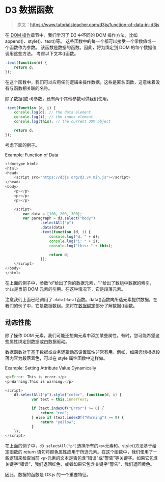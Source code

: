 # D3 数据函数

> 原文：<https://www.tutorialsteacher.com/d3js/function-of-data-in-d3js>

在 [DOM 操作](/d3js/dom-manipulation-using-d3js)章节中，我们学习了 D3 中不同的 DOM 操作方法，比如 append()、style()、text()等。 这些函数中的每一个都可以接受一个常数值或一个函数作为参数。 该函数是数据的函数。因此，将为绑定到 DOM 的每个数据值调用这些方法。 考虑以下文本()函数。

```js
.text(function(d) {
    return d;
}); 
```

在这个函数中，我们可以应用任何逻辑来操作数据。这些是匿名函数，这意味着没有与函数相关联的名称。

除了数据(或 d)参数，还有两个其他参数可供我们使用。

```js
.text(function (d, i) {
    console.log(d); // the data element
    console.log(i); // the index element
    console.log(this); // the current DOM object

    return d;
}); 
```

考虑下面的例子。

Example: Function of Data

```js
<!doctype html>
<html>
<head>
    <script src="https://d3js.org/d3.v4.min.js"></script>
</head>
<body>
    <p></p>
    <p></p>
    <p></p>

    <script>
        var data = [100, 200, 300];
        var paragraph = d3.select("body")
                .selectAll("p")
                .data(data)
                .text(function (d, i) {
                    console.log("d: " + d);
                    console.log("i: " + i);
                    console.log("this: " + this);

                    return d;
                });
    </script>
</body>
</html>
```

在上面的例子中，参数“d”给出了你的数据元素，“I”给出了数组中数据的索引，`this`是当前 DOM 元素的引用。在这种情况下，它是段落元素。

注意我们上面已经调用了`.data(data)`函数。data()函数向所选元素提供数据，在我们的例子中，它是数据数组。您将在[数据绑定](/d3js/data-binding-in-d3js "Data Binding in D3.js")部分了解数据()函数。

## 动态性能

除了操作 DOM 元素，我们可能还想向元素中添加某些属性。有时，您可能希望这些属性绑定到数据或由数据驱动。

数据函数对于基于数据或业务逻辑动态设置属性非常有用。例如，如果您想根据段落内容为段落着色，可以在 style 属性函数中这样做。

Example: Setting Attribute Value Dynamically

```js
<p>Error: This is error.</p>
<p>Warning:This is warning.</p>

<script>
    d3.selectAll("p").style("color", function(d, i) {
            var text = this.innerText;

            if (text.indexOf("Error") >= 0) {
                return "red";
            } else if (text.indexOf("Warning") >= 0) {
                return "yellow";
            }
    });
</script> 
```

在上面的例子中，`d3.selectAll("p")`选择所有的`<p>`元素和。style()方法基于给定函数的 return 语句将颜色属性应用于所选元素。在这个函数中，我们使用了一些逻辑来检查当前 `<p>`元素的文本是否包含“错误”或“警告”等关键字。如果它包含关键字“错误”，我们返回红色，或者如果它包含关键字“警告”，我们返回黄色。

因此，数据的函数是 D3.js 的一个重要特征。